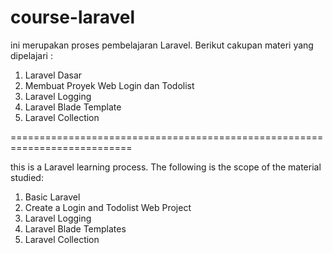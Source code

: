 # course-laravel
ini merupakan proses pembelajaran Laravel. Berikut cakupan materi yang dipelajari :
1. Laravel Dasar
2. Membuat Proyek Web Login dan Todolist
3. Laravel Logging
4. Laravel Blade Template
5. Laravel Collection


===========================================================================

this is a Laravel learning process. The following is the scope of the material studied:
1. Basic Laravel
2. Create a Login and Todolist Web Project
3. Laravel Logging
4. Laravel Blade Templates
5. Laravel Collection
